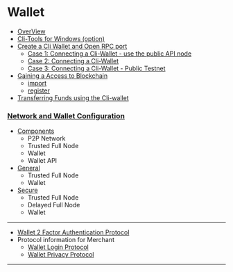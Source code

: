 # Wallet

- [OverView](/developers/wallet/cli_wallet.md#contents)
- [Cli-Tools for Windows (option)](/developers/wallet/cli_wallet.md#cli-tools-for-windows-option)
- [Create a Cli Wallet and Open RPC port](/developers/wallet/cli_wallet.md#create-a-cli-wallet-and-open-rpc-port)
   - [Case 1: Connecting a Cli-Wallet - use the public API node](/developers/wallet/cli_wallet.md#case-1-connecting-a-cli-wallet)
   - [Case 2: Connecting a Cli-Wallet](/developers/wallet/cli_wallet.md#case-2-connecting-a-cli-wallet)
   - [Case 3: Connecting a Cli-Wallet - Public Testnet](/developers/wallet/cli_wallet.md#case-3-connecting-a-cli-wallet-in-public-testnet)
- [Gaining a Access to Blockchain](/developers/wallet/cli_wallet.md#gaining-access-to-blockchain)
   - [import](/developers/wallet/cli_wallet.md#import)
   - [register](/developers/wallet/cli_wallet.md#register)
- [Transferring  Funds using the Cli-wallet](/developers/wallet/cli_wallet.md#transferring-funds-using-the-cli-wallet)
   
### [Network and Wallet Configuration](/developers/wallet/wallet_network.md#network-and-wallet-configuration)
   - [Components](/developers/wallet/wallet_network.md##components)
      - P2P Network
      - Trusted Full Node
      - Wallet
      - Wallet API
   - [General](/developers/wallet/wallet_network.md#general-network-and-wallet-configuration)
      - Trusted Full Node
      - Wallet
   - [Secure](/developers/wallet/wallet_network.md#secure-network-and-wallet-configuration)
      - Trusted Full Node
      - Delayed Full Node
      - Wallet

***

- [Wallet 2 Factor Authentication Protocol](/developers/wallet/wallet_2factor_auth_protocol.md#wallet-2-factor-authentication-protocol)
- Protocol information for Merchant
   - [Wallet Login Protocol](/developers/wallet/merchant_login.md#merchant)
   - [Wallet Privacy Protocol](/developers/wallet/merchant_privacy.md#merchant)
   
   
***

